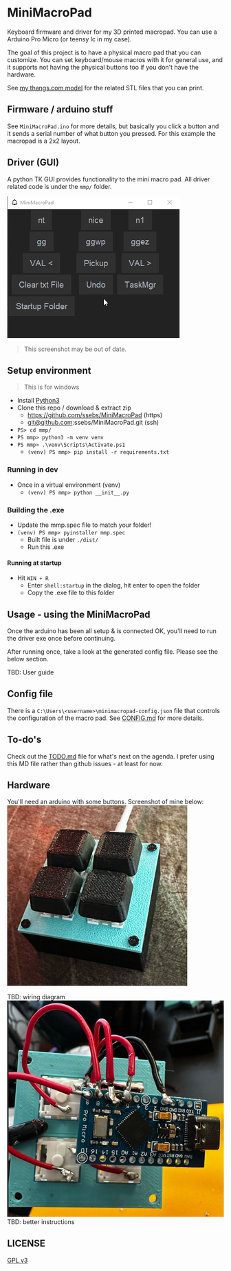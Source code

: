 # MiniMacroPad

Keyboard firmware and driver for my 3D printed macropad. You can use a Arduino Pro Micro (or teensy lc in my case).

The goal of this project is to have a physical macro pad that you can customize. You can set keyboard/mouse macros with it for general use, and it supports not having the physical buttons too if you don't have the hardware.

See [my thangs.com model](https://thangs.com/designer/sebsafari/3d-model/Mini%20Macro%20Pad-710028?manualModelView=true) for the related STL files that you can print.

## Firmware / arduino stuff
See `MiniMacroPad.ino` for more details, but basically you click a button and it sends a serial number of what button you pressed. For this example the macropad is a 2x2 layout.

## Driver (GUI)
A python TK GUI provides functionality to the mini macro pad. All driver related code is under the `mmp/` folder.

![screenshot](./img/mmpscreenshot.png)
> This screenshot may be out of date.

## Setup environment
> This is for windows

- Install [Python3](https://www.python.org/downloads/windows/)
- Clone this repo / download & extract zip
  - https://github.com/ssebs/MiniMacroPad (https)
  - git@github.com:ssebs/MiniMacroPad.git (ssh)
- `PS> cd mmp/`
- `PS mmp> python3 -m venv venv`
- `PS mmp> .\venv\Scripts\Activate.ps1`
  - `(venv) PS mmp> pip install -r requirements.txt`

### Running in dev
- Once in a virtual environment (venv)
  - `(venv) PS mmp> python __init__.py`

### Building the .exe
- Update the mmp.spec file to match your folder!
- `(venv) PS mmp> pyinstaller mmp.spec`
    - Built file is under `./dist/`
    - Run this .exe

#### Running at startup
- Hit `WIN + R`
  - Enter `shell:startup` in the dialog, hit enter to open the folder
  - Copy the .exe file to this folder

## Usage - using the MiniMacroPad
Once the arduino has been all setup & is connected OK, you'll need to run the driver exe once before continuing.

After running once, take a look at the generated config file. Please see the below section.

TBD: User guide

## Config file
There is a `C:\Users\<username>\minimacropad-config.json` file that controls the configuration of the macro pad. See [CONFIG.md](./CONFIG.md) for more details.

## To-do's
Check out the [TODO.md](./TODO.md) file for what's next on the agenda. I prefer using this MD file rather than github issues - at least for now.

## Hardware
You'll need an arduino with some buttons. 
Screenshot of mine below:
![macro pad](./img/mmpbuilt.png)

TBD: wiring diagram
![wiring](./img/mmpwiring.png)
TBD: better instructions

## LICENSE
[GPL v3](./LICENSE)
